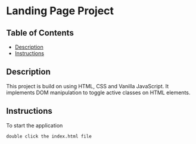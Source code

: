 # Landing Page Project

## Table of Contents

* [Description](#description)
* [Instructions](#instructions)

## Description

This project is build on using HTML, CSS and Vanilla JavaScript.
It implements DOM manipulation to toggle active classes on HTML elements.

## Instructions

To start the application
```bash
double click the index.html file
```